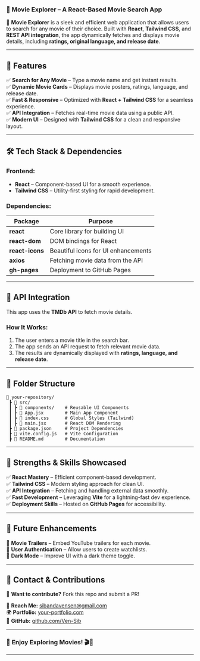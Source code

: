 ### **📌 Movie Explorer – A React-Based Movie Search App**  


🚀 **Movie Explorer** is a sleek and efficient web application that allows users to search for any movie of their choice. Built with **React**, **Tailwind CSS**, and **REST API integration**, the app dynamically fetches and displays movie details, including **ratings, original language, and release date**.  

---

## **🌟 Features**  
✅ **Search for Any Movie** – Type a movie name and get instant results.  
✅ **Dynamic Movie Cards** – Displays movie posters, ratings, language, and release date.  
✅ **Fast & Responsive** – Optimized with **React + Tailwind CSS** for a seamless experience.  
✅ **API Integration** – Fetches real-time movie data using a public API.  
✅ **Modern UI** – Designed with **Tailwind CSS** for a clean and responsive layout.  


---

## **🛠️ Tech Stack & Dependencies**  

### **Frontend:**  
- **React** – Component-based UI for a smooth experience.  
- **Tailwind CSS** – Utility-first styling for rapid development.  

### **Dependencies:**  
| Package         | Purpose |
|----------------|---------|
| **react**      | Core library for building UI |
| **react-dom**  | DOM bindings for React |
| **react-icons** | Beautiful icons for UI enhancements |
| **axios**      | Fetching movie data from the API |
| **gh-pages**   | Deployment to GitHub Pages |

---


## **📡 API Integration**  
This app uses the **TMDb API** to fetch movie details.  

### **How It Works:**  
1. The user enters a movie title in the search bar.  
2. The app sends an API request to fetch relevant movie data.  
3. The results are dynamically displayed with **ratings, language, and release date**.  

---

## **📌 Folder Structure**  
```
📂 your-repository/
 ┣ 📂 src/
 ┃ ┣ 📂 components/    # Reusable UI Components
 ┃ ┣ 📜 App.jsx        # Main App Component
 ┃ ┣ 📜 index.css      # Global Styles (Tailwind)
 ┃ ┣ 📜 main.jsx       # React DOM Rendering
 ┣ 📜 package.json     # Project Dependencies
 ┣ 📜 vite.config.js   # Vite Configuration
 ┣ 📜 README.md        # Documentation
```

---

## **🚀 Strengths & Skills Showcased**  
✅ **React Mastery** – Efficient component-based development.  
✅ **Tailwind CSS** – Modern styling approach for clean UI.  
✅ **API Integration** – Fetching and handling external data smoothly.  
✅ **Fast Development** – Leveraging **Vite** for a lightning-fast dev experience.  
✅ **Deployment Skills** – Hosted on **GitHub Pages** for accessibility.  

---

## **🎯 Future Enhancements**  
🔹 **Movie Trailers** – Embed YouTube trailers for each movie.  
🔹 **User Authentication** – Allow users to create watchlists.  
🔹 **Dark Mode** – Improve UI with a dark theme toggle.  

---

## **📩 Contact & Contributions**  
🙌 **Want to contribute?** Fork this repo and submit a PR!  

📧 **Reach Me:** [sibandavensen@gmail.com](mailto:sibandavensen@gmail.com)  
🌍 **Portfolio:** [your-portfolio.com](https://your-portfolio.com)  
🐙 **GitHub:** [github.com/Ven-Sib](https://github.com/Ven-Sib)  

---

### 🚀 **Enjoy Exploring Movies!** 🎬🍿  

---

